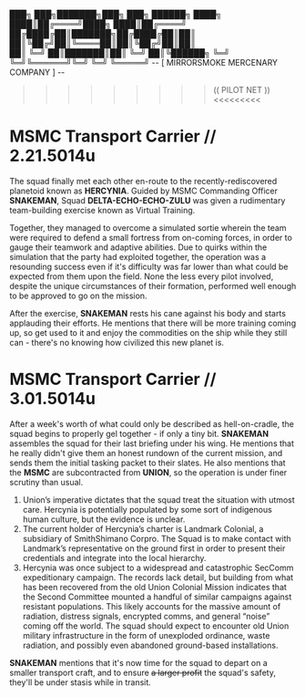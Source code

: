 ███╗   ███╗███████╗███╗   ███╗ ██████╗
████╗ ████║██╔════╝████╗ ████║██╔════╝
██╔████╔██║███████╗██╔████╔██║██║     
██║╚██╔╝██║╚════██║██║╚██╔╝██║██║     
██║ ╚═╝ ██║███████║██║ ╚═╝ ██║╚██████╗
╚═╝     ╚═╝╚══════╝╚═╝     ╚═╝ ╚═════╝ 
-- [ MIRRORSMOKE MERCENARY COMPANY ] --
>>>>>>>>> ((   PILOT NET   )) <<<<<<<<< 

# MSMC Transport Carrier // 2.21.5014u
The squad finally met each other en-route to the recently-rediscovered planetoid known as **HERCYNIA**. Guided by MSMC Commanding Officer **SNAKEMAN**, Squad **DELTA-ECHO-ECHO-ZULU** was given a rudimentary team-building exercise known as Virtual Training. 

Together, they managed to overcome a simulated sortie wherein the team were required to defend a small fortress from on-coming forces, in order to gauge their teamwork and adaptive abilities. Due to quirks within the simulation that the party had exploited together, the operation was a resounding success even if it's difficulty was far lower than what could be expected from them upon the field. None the less every pilot involved, despite the unique circumstances of their formation, performed well enough to be approved to go on the mission.

After the exercise, **SNAKEMAN** rests his cane against his body and starts applauding their efforts. He mentions that there will be more training coming up, so get used to it and enjoy the commodities on the ship while they still can - there's no knowing how civilized this new planet is. 

# MSMC Transport Carrier // 3.01.5014u

After a week's worth of what could only be described as hell-on-cradle, the squad begins to properly gel together - if only a tiny bit. **SNAKEMAN** assembles the squad for their last briefing under his wing. He mentions that he really didn't give them an honest rundown of the current mission, and sends them the initial tasking packet to their slates. He also mentions that the **MSMC** are subcontracted from **UNION**, so the operation is under finer scrutiny than usual.

1. Union’s imperative dictates that the squad treat the situation with utmost care. Hercynia is potentially populated by some sort of indigenous human culture, but the evidence is unclear.
2. The current holder of Hercynia’s charter is Landmark Colonial, a subsidiary of SmithShimano Corpro. The Squad is to make contact with Landmark’s representative on the ground first in order to present their credentials and integrate into the local hierarchy.
3. Hercynia was once subject to a widespread and catastrophic SecComm expeditionary campaign. The records lack detail, but building from what has been recovered from the old Union Colonial Mission indicates that the Second Committee mounted a handful of similar campaigns against resistant populations. This likely accounts for the massive amount of radiation, distress signals, encrypted comms, and general “noise” coming off the world. The squad should expect to encounter old Union military infrastructure in the form of unexploded ordinance, waste radiation, and possibly even abandoned ground-based installations.

 **SNAKEMAN** mentions that it's now time for the squad to depart on a smaller transport craft, and to ensure ~~a larger profit~~ the squad's safety, they'll be under stasis while in transit.
